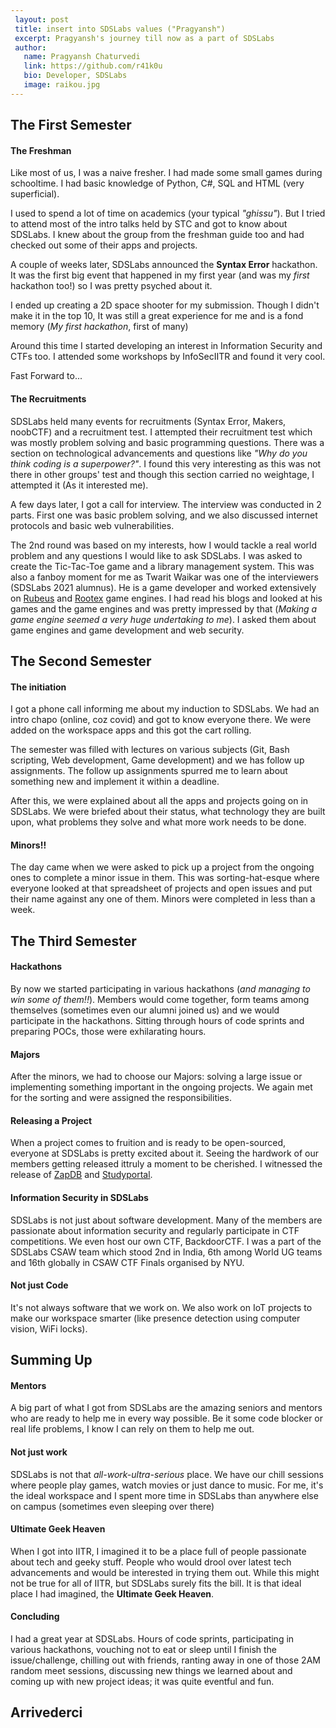 ```yaml
---
 layout: post
 title: insert into SDSLabs values ("Pragyansh")
 excerpt: Pragyansh's journey till now as a part of SDSLabs
 author:
   name: Pragyansh Chaturvedi
   link: https://github.com/r41k0u
   bio: Developer, SDSLabs
   image: raikou.jpg
---
```


## The First Semester

#### The Freshman

Like most of us, I was a naive fresher. I had made some small games during schooltime. I had basic knowledge of Python, C#, SQL and HTML (very superficial).

I used to spend a lot of time on academics (your typical *"ghissu"*). But I tried to attend most of the intro talks held by STC and got to know about SDSLabs. I knew about the group from the freshman guide too and had checked out some of their apps and projects.

A couple of weeks later, SDSLabs announced the __Syntax Error__ hackathon. It was the first big event that happened in my first year (and was my *first* hackathon too!) so I was pretty psyched about it.

I ended up creating a 2D space shooter for my submission. Though I didn't make it in the top 10, It was still a great experience for me and is a fond memory (*My first hackathon*, first of many)

Around this time I started developing an interest in Information Security and CTFs too. I attended some workshops by InfoSecIITR and found it very cool.

Fast Forward to...

#### The Recruitments

SDSLabs held many events for recruitments (Syntax Error, Makers, noobCTF) and a recruitment test. I attempted their recruitment test which was mostly problem solving and basic programming questions. There was a section on technological advancements and questions like *"Why do you think coding is a superpower?"*. I found this very interesting as this was not there in other groups' test and though this section carried no weightage, I attempted it (As it interested me).

A few days later, I got a call for interview. The interview was conducted in 2 parts. First one was basic problem solving, and we also discussed internet protocols and basic web vulnerabilities.

The 2nd round was based on my interests, how I would tackle a real world problem and any questions I would like to ask SDSLabs. I was asked to create the Tic-Tac-Toe game and a library management system. This was also a fanboy moment for me as Twarit Waikar was one of the interviewers (SDSLabs 2021 alumnus). He is a game developer and worked extensively on [Rubeus](https://github.com/sdslabs/Rubeus) and [Rootex](https://github.com/sdslabs/Rootex) game engines. I had read his blogs and looked at his games and the game engines and was pretty impressed by that (*Making a game engine seemed a very huge undertaking to me*). I asked them about game engines and game development and web security.

## The Second Semester

#### The initiation

I got a phone call informing me about my induction to SDSLabs. We had an intro chapo (online, coz covid) and got to know everyone there. We were added on the workspace apps and this got the cart rolling.

The semester was filled with lectures on various subjects (Git, Bash scripting, Web development, Game development) and we has follow up assignments. The follow up assignments spurred me to learn about something new and implement it within a deadline.

After this, we were explained about all the apps and projects going on in SDSLabs. We were briefed about their status, what technology they are built upon, what problems they solve and what more work needs to be done.

#### Minors!!

The day came when we were asked to pick up a project from the ongoing ones to complete a minor issue in them. This was sorting-hat-esque where everyone looked at that spreadsheet of projects and open issues and put their name against any one of them. Minors were completed in less than a week.

## The Third Semester

#### Hackathons

By now we started participating in various hackathons (*and managing to win some of them!!*). Members would come together, form teams among themselves (sometimes even our alumni joined us) and we would participate in the hackathons. Sitting through hours of code sprints and preparing POCs, those were exhilarating hours.

#### Majors
After the minors, we had to choose our Majors: solving a large issue or implementing something important in the ongoing projects. We again met for the sorting and were assigned the responsibilities.

#### Releasing a Project

When a project comes to fruition and is ready to be open-sourced, everyone at SDSLabs is pretty excited about it. Seeing the hardwork of our members getting released ittruly a moment to be cherished. I witnessed the release of [ZapDB](https://github.com/sdslabs/zap-db) and [Studyportal](https://github.com/sdslabs/studyportal).

#### Information Security in SDSLabs

SDSLabs is not just about software development. Many of the members are passionate about information security and regularly participate in CTF competitions. We even host our own CTF, BackdoorCTF. I was a part of the SDSLabs CSAW team which stood 2nd in India, 6th among World UG teams and 16th globally in CSAW CTF Finals organised by NYU.

#### Not just Code

It's not always software that we work on. We also work on IoT projects to make our workspace smarter (like presence detection using computer vision, WiFi locks).

## Summing Up

#### Mentors

A big part of what I got from SDSLabs are the amazing seniors and mentors who are ready to help me in every way possible. Be it some code blocker or real life problems, I know I can rely on them to help me out.

#### Not just work

SDSLabs is not that *all-work-ultra-serious* place. We have our chill sessions where people play games, watch movies or just dance to music. For me, it's the ideal workspace and I spent more time in SDSLabs than anywhere else on campus (sometimes even sleeping over there)

#### Ultimate Geek Heaven

When I got into IITR, I imagined it to be a place full of people passionate about tech and geeky stuff. People who would drool over latest tech advancements and would be interested in trying them out. While this might not be true for all of IITR, but SDSLabs surely fits the bill. It is that ideal place I had imagined, the **Ultimate Geek Heaven**.

#### Concluding

I had a great year at SDSLabs. Hours of code sprints, participating in various hackathons, vouching not to eat or sleep until I finish the issue/challenge, chilling out with friends, ranting away in one of those 2AM random meet sessions, discussing new things we learned about and coming up with new project ideas; it was quite eventful and fun.

## Arrivederci